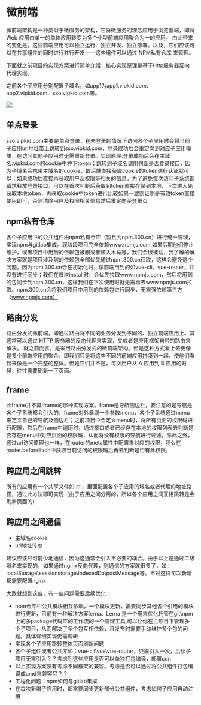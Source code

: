 
# 微前端

微前端架构是一种类似于微服务的架构，它将微服务的理念应用于浏览器端，即将 Web 应用由单一的单体应用转变为多个小型前端应用聚合为一的应用。
由此带来的变化是，这些前端应用可以独立运行、独立开发、独立部署。以及，它们应该可以在共享组件的同时进行并行开发——这些组件可以通过 NPM私有仓库 来管理。

下面就之前项目的实现方案进行简单介绍：核心实现原理是基于Http服务器反向代理实现。

之前各个子应用分别配置子域名，如app1为app1.vipkid.com、app2.vipkid.com、sso.vipkid.com等。

![](https://thumbnail0.baidupcs.com/thumbnail/9d6b197bak093eb36701315f2289e1c8?fid=357033652-250528-79860166325178&rt=pr&sign=FDTAER-DCb740ccc5511e5e8fedcff06b081203-F%2fgH9YUl6nnl31dLFMmnKnHhSmQ%3d&expires=8h&chkbd=0&chkv=0&dp-logid=5558130551022862147&dp-callid=0&time=1598511600&size=c1440_u900&quality=90&vuk=357033652&ft=image&autopolicy=1)

## 单点登录

sso.vipkid.com主要是单点登录，在未登录的情况下访问各个子应用时会将当前子应用url地址带上跳转到sso.vipkid.com，登录成功后会重定向到对应子应用模块，在访问其他子应用时无需重新登录。实现原理:登录成功后会在主域名.vipkid.com的cookie中种下token；跳转到子域名调用判断是否登录接口，因为子域名会携带主域名的cookie，故后端直接获取cookie的token进行认证就可以；如果成功后直接再获取用户及权限等相关的信息。为了避免每次访问子系统都请求释放登录接口，可以在首次判断后获取到token直接存储到本地，下次进入先获取本地token，再获取cookie中token进行比较如果一致则证明是有效token直接使用即可，否则清除用户及权限相关信息然后重定向至登录页

## npm私有仓库

各个子应用中的公共组件由npm私有仓库（暂且为npm.300.cn）进行统一管理，实现npm与gitlab集成。现阶段项目完全依赖www.npmjs.com,如果后期他们停止维护，或者项目中用到的依赖包被删或者植入木马等，我们会很被动，我了解的解决方案就是项目涉及到的依赖包全部优先通过npm.300.cn获取，这样会避免这个问题。因为npm.300.cn会在初始化时，像前端用到的如vue-cli、vue-router，并没有进行同步；我们在首次install时，会优先拉取www.npmjs.com，然后将用到的包同步到npm.300.cn，这样我们在下次使用时就无需再去www.npmjs.com拉取。npm.300.cn会将我们项目中用到的依赖包进行同步，无需强依赖第三方（www.npmjs.com）

## 路由分发

路由分发式微前端，即通过路由将不同的业务分发到不同的、独立前端应用上。其通常可以通过 HTTP 服务器的反向代理来实现，又或者是应用框架自带的路由来解决。
就之前而言，是采用路由分发式的微前端架构。但是这种方式看上去更像是多个前端应用的聚合，即我们只是将这些不同的前端应用拼凑到一起，使他们看起来像是一个完整的整体。但是它们并不是，每次用户从 A 应用到 B 应用的时候，往往需要刷新一下页面。

## frame

此frame并不算iframe的那种实现方案。frame是导航侧边栏，要注意的是导航是各个子系统都会引入的，frame对外暴漏一个参数menu，各个子系统通过menu来定义自己的导航及侧边栏；之前项目中会定义menu时，将所有页面的权限码进行配置，然后在frame中遍历时，通过接口或者已经存在本地的权限列表去判断是否存在menu中对应页面的权限码，从而将没有权限的导航进行过滤，除此之外，通过url访问原理也一样，在router的meta属性中配置来对应的权限，我么在router.beforeEach中获取当前访问的权限码后再去判断是否有此权限。

## 跨应用之间跳转

所有的应用有一个共享文件如util，里面配置各个子应用的域名或者代理的地址路径，通过此方法即可实现（由于应用之间分离的，所以各个应用之间互相跳转是会刷新页面的）

## 跨应用之间通信

* 主域名cookie
* url地址传参

建议应该尽可能少地通信，因为这通常会引入不必要的耦合。由于以上是通过二级域名来实现的，如果通过nginx反向代理，则通信的方案就很多了，如：localStorage\sessionstorage\indexedDb\postMessage等。不过这样每次新增都需要配置nginx


大致就想到这些，有一些问题需要后续优化：

* npm仓库中公共模块相互依赖，一个模块更新，需要同步其他各个引用的模块进行更新，目前有一种解决方案lerna。Lerna 是一个用来优化托管在git\npm上的多package代码库的工作流的一个管理工具,可以让你在主项目下管理多个子项目，从而解决了多个包互相依赖，且发布时需要手动维护多个包的问题。具体详细实现仍需调研
* 实现各个子应用跳转整体页面刷新问题
* 各个子组件或者公共库如：vue-cli\vue\vue-router，只需引入一次，后续子项目无需引入？？考虑到这些应用是否可以单独打包编译，部署cdn
* 以上实现方案没有考虑不同框架的兼容。考虑是否可以通过将公共组件打包编译成umd来兼容尼？？
* 工程化问题：npm如何与gitlab集成
* 在每次新增子应用时，都需要同步更新部分公共组件，考虑如何子应用自动注册
